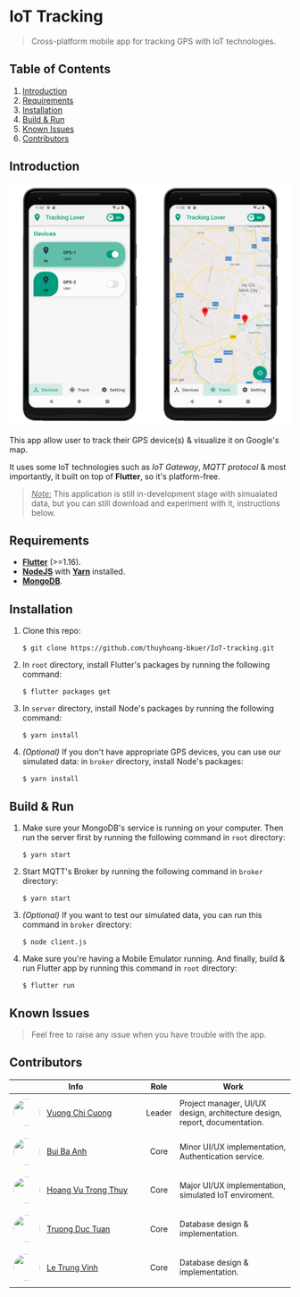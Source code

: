 # IoT Tracking

> Cross-platform mobile app for tracking GPS with IoT technologies.

## Table of Contents

1.  [Introduction](#introduction)
2.  [Requirements](#requirements)
3.  [Installation](#installation)
4.  [Build & Run](#build-run)
5.  [Known Issues](#known-issues)
6.  [Contributors](#contributors)

## Introduction

![demo.png](./docs/Demo.png)

This app allow user to track their GPS device(s) & visualize it on Google's map.

It uses some IoT technologies such as _IoT Gateway_, _MQTT protocol_ & most importantly, it built on top of **Flutter**, so it's platform-free.

> <u>_Note:_</u> This application is still in-development stage with simualated data, but you can still download and experiment with it, instructions below.

## Requirements

-   [**Flutter**](https://flutter.dev/docs/get-started/install) (>=1.16).
-   [**NodeJS**](https://nodejs.org/en/download/) with [**Yarn**](https://classic.yarnpkg.com/en/docs/install) installed.
-   [**MongoDB**](https://docs.mongodb.com/manual/installation/).

## Installation

1.  Clone this repo:
    ```shell
    $ git clone https://github.com/thuyhoang-bkuer/IoT-tracking.git
    ```
2.  In `root` directory, install Flutter's packages by running the following command:
    ```shell
    $ flutter packages get
    ```
3.  In `server` directory, install Node's packages by running the following command:
    ```shell
    $ yarn install
    ```
4.  _(Optional)_ If you don't have appropriate GPS devices, you can use our simulated data: in `broker` directory, install Node's packages:
    ```shell
    $ yarn install
    ```

## Build & Run

1.  Make sure your MongoDB's service is running on your computer. Then run the server first by running the following command in `root` directory:
    ```shell
    $ yarn start
    ```
2.  Start MQTT's Broker by running the following command in `broker` directory:
    ```shell
    $ yarn start
    ```
3.  _(Optional)_ If you want to test our simulated data, you can run this command in `broker` directory:
    ```shell
    $ node client.js
    ```
4.  Make sure you're having a Mobile Emulator running. And finally, build & run Flutter app by running this command in `root` directory:
    ```shell
    $ flutter run
    ```

## Known Issues

> Feel free to raise any issue when you have trouble with the app.

## Contributors

| Info                                                                                                                                                                                                                                                                                                                                                                  |  Role  | Work                                                                       |
| --------------------------------------------------------------------------------------------------------------------------------------------------------------------------------------------------------------------------------------------------------------------------------------------------------------------------------------------------------------------- | :----: | -------------------------------------------------------------------------- |
| <a href="https://github.com/vuong-cuong-phoenix" style="display: flex; flex-direction: row; align-items: center; width: 14rem"><img src="https://avatars0.githubusercontent.com/u/55590597?s=460&u=4313842c5a0c3a365cb7af7c8607e5189d465230&v=4" style="width: 3rem; height: 3rem; border-radius: 50%; margin: 0.5rem 0.75rem 0.5rem 0" alt=""/> Vuong Chi Cuong </a> | Leader | Project manager, UI/UX design, architecture design, report, documentation. |
| <a href="https://github.com/WeOneTeam" style="display: flex; flex-direction: row; align-items: center; width: 14rem"><img src="https://avatars3.githubusercontent.com/u/54506207?s=460&v=4" style="width: 3rem; height: 3rem; border-radius: 50%; margin: 0.5rem 0.75rem 0.5rem 0" alt=""/> Bui Ba Anh </a>                                                           |  Core  | Minor UI/UX implementation, Authentication service.                        |
| <a href="https://github.com/thuyhoang-bkuer" style="display: flex; flex-direction: row; align-items: center; width: 14rem"><img src="https://avatars2.githubusercontent.com/u/55725741?s=460&v=4" style="width: 3rem; height: 3rem; border-radius: 50%; margin: 0.5rem 0.75rem 0.5rem 0" alt=""/> Hoang Vu Trong Thuy </a>                                            |  Core  | Major UI/UX implementation, simulated IoT enviroment.                      |
| <a href="https://github.com/ductuantruong" style="display: flex; flex-direction: row; align-items: center; width: 14rem"><img src="https://avatars1.githubusercontent.com/u/36566080?s=460&v=4" style="width: 3rem; height: 3rem; border-radius: 50%; margin: 0.5rem 0.75rem 0.5rem 0" alt=""/> Truong Duc Tuan </a>                                                  |  Core  | Database design & implementation.                                          |
| <a href="https://github.com/VinhLe-Zero1" style="display: flex; flex-direction: row; align-items: center; width: 14rem"><img src="https://avatars1.githubusercontent.com/u/43360158?s=460&v=4" style="width: 3rem; height: 3rem; border-radius: 50%; margin: 0.5rem 0.75rem 0.5rem 0" alt=""/> Le Trung Vinh </a>                                                     |  Core  | Database design & implementation.                                          |
